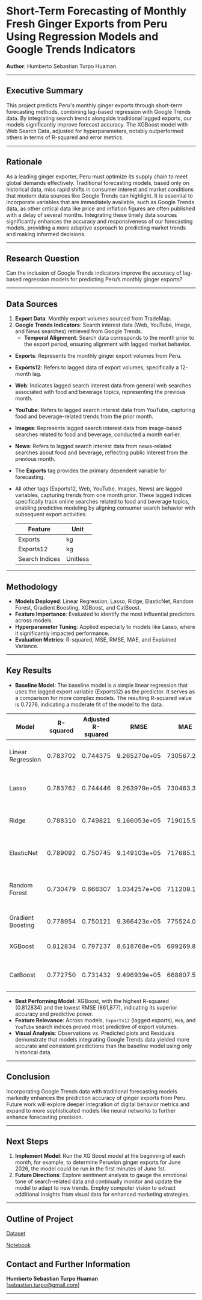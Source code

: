 # **Short-Term Forecasting of Monthly Fresh Ginger Exports from Peru Using Regression Models and Google Trends Indicators**

**Author**: Humberto Sebastian Turpo Huaman

---

## **Executive Summary**
This project predicts Peru's monthly ginger exports through short-term forecasting methods, combining lag-based regression with Google Trends data. By integrating search trends alongside traditional lagged exports, our models significantly improve forecast accuracy. The XGBoost model with Web Search Data, adjusted for hyperparameters, notably outperformed others in terms of R-squared and error metrics.

---

## **Rationale**
As a leading ginger exporter, Peru must optimize its supply chain to meet global demands effectively. Traditional forecasting models, based only on historical data, miss rapid shifts in consumer interest and market conditions that modern data sources like Google Trends can highlight. It is essential to incorporate variables that are immediately available, such as Google Trends data, as other critical data like price and inflation figures are often published with a delay of several months. Integrating these timely data sources significantly enhances the accuracy and responsiveness of our forecasting models, providing a more adaptive approach to predicting market trends and making informed decisions.

---

## **Research Question**
Can the inclusion of Google Trends indicators improve the accuracy of lag-based regression models for predicting Peru’s monthly ginger exports?

---

## **Data Sources**
1. **Export Data**: Monthly export volumes sourced from TradeMap.  
2. **Google Trends Indicators**: Search interest data (Web, YouTube, Image, and News searches) retrieved from Google Trends.
   - **Temporal Alignment**: Search data corresponds to the month prior to the export period, ensuring alignment with lagged market behavior.

- **Exports**: Represents the monthly ginger export volumes from Peru.
- **Exports12**: Refers to lagged data of export volumes, specifically a 12-month lag.
- **Web**: Indicates lagged search interest data from general web searches associated with food and beverage topics, representing the previous month.
- **YouTube**: Refers to lagged search interest data from YouTube, capturing food and beverage-related trends from the prior month.
- **Images**: Represents lagged search interest data from image-based searches related to food and beverage, conducted a month earlier.
- **News**: Refers to lagged search interest data from news-related searches about food and beverage, reflecting public interest from the previous month.


- The **Exports** tag provides the primary dependent variable for forecasting.
- All other tags (Exports12, Web, YouTube, Images, News) are lagged variables, capturing trends from one month prior. These lagged indices specifically track online searches related to food and beverage topics, enabling predictive modeling by aligning consumer search behavior with subsequent export activities.


   | Feature             | Unit       |
   |---------------------|------------|
   | Exports             | kg         |
   | Exports12           | kg         |
   | Search Indices      | Unitless   |


---

## **Methodology**
- **Models Deployed**: Linear Regression, Lasso, Ridge, ElasticNet, Random Forest, Gradient Boosting, XGBoost, and CatBoost.
- **Feature Importance**: Evaluated to identify the most influential predictors across models.
- **Hyperparameter Tuning**: Applied especially to models like Lasso, where it significantly impacted performance.
- **Evaluation Metrics**: R-squared, MSE, RMSE, MAE, and Explained Variance.



---

## **Key Results**

- **Baseline Model**:
The baseline model is a simple linear regression that uses the lagged export variable (Exports12) as the predictor. It serves as a comparison for more complex models. The resulting R-squared value is 0.7276, indicating a moderate fit of the model to the data.




| Model              | R-squared | Adjusted R-squared | RMSE       | MAE        | Best Hyperparameters                                           | Features Included          |
|--------------------|-----------|--------------------|------------|------------|-----------------------------------------------------------------|----------------------------|
| Linear Regression  | 0.783702  | 0.744375           | 9.265270e+05 | 730567.284 | None                                                            | Exports12, Web, Images, News |
| Lasso              | 0.783762  | 0.744446           | 9.263979e+05 | 730463.362 | {'alpha': 100.0}                                               | Exports12, Web, Images, News |
| Ridge              | 0.788310  | 0.749821           | 9.166053e+05 | 719015.584 | {'alpha': 2.559547922699533}                                   | Exports12, Web, Images, News |
| ElasticNet         | 0.789092  | 0.750745           | 9.149103e+05 | 717685.110 | {'alpha': 0.29763514416313164, 'l1_ratio': 0.9}                | Exports12, Web, Images, News |
| Random Forest      | 0.730479  | 0.666307           | 1.034257e+06 | 711209.146 | {'max_depth': 20, 'min_samples_split': 2}                      | Exports12, YouTube, Web, News, Images |
| Gradient Boosting  | 0.778954  | 0.750121           | 9.366423e+05 | 775524.042 | {'learning_rate': 0.01, 'max_depth': 5, 'n_estimators': 200}   | Exports12, Web, YouTube |
| XGBoost            | 0.812834  | 0.797237           | 8.618768e+05 | 699269.840 | {'learning_rate': 0.01, 'max_depth': 3, 'n_estimators': 300}   | Exports12, Web, YouTube |
| CatBoost           | 0.772750  | 0.731432           | 9.496939e+05 | 668807.548 | {'depth': 6, 'iterations': 1000, 'learning_rate': 0.03}        | Exports12, YouTube, Web, News |





- **Best Performing Model**: XGBoost, with the highest R-squared (0.812834) and the lowest RMSE (861,877), indicating its superior accuracy and predictive power.
- **Feature Relevance**: Across models, `Exports12` (lagged exports), `Web`, and `YouTube` search indices proved most predictive of export volumes.
- **Visual Analysis**: Observations vs. Predicted plots and Residuals demonstrate that models integrating Google Trends data yielded more accurate and consistent predictions than the baseline model using only historical data.

---

## **Conclusion**
Incorporating Google Trends data with traditional forecasting models markedly enhances the prediction accuracy of ginger exports from Peru. Future work will explore deeper integration of digital behavior metrics and expand to more sophisticated models like neural networks to further enhance forecasting precision.

---


## **Next Steps**
1. **Implement Model**: Run the XG Boost model at the beginning of each month, for example, to determine Peruvian ginger exports for June 2026, the model could be run in the first minutes of June 1st.
2. **Future Directions**: Explore sentiment analysis to gauge the emotional tone of search-related data and continually monitor and update the model to adapt to new trends. Employ computer vision to extract additional insights from visual data for enhanced marketing strategies.

---

## **Outline of Project**
[Dataset](https://github.com/humbertoturpo/CapstoneProject2/tree/main/data)

[Notebook](https://github.com/humbertoturpo/CapstoneProject2/blob/main/CapstoneGinger.ipynb)






## **Contact and Further Information**
**Humberto Sebastian Turpo Huaman**  
[sebastian.turpo@gmail.com]  

---
